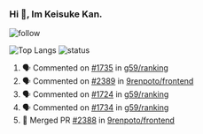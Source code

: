 ### Hi 👋, Im Keisuke Kan.

<!--
**9renpoto/9renpoto** is a ✨ _special_ ✨ repository because its `README.md` (this file) appears on your GitHub profile.

Here are some ideas to get you started:

- 🔭 I’m currently working on ...
- 🌱 I’m currently learning ...
- 👯 I’m looking to collaborate on ...
- 🤔 I’m looking for help with ...
- 💬 Ask me about ...
- 📫 How to reach me: ...
- 😄 Pronouns: ...
- ⚡ Fun fact: ...
-->

![follow](https://img.shields.io/github/followers/9renpoto?label=Follow&style=social)

![Top Langs](https://github-readme-stats.vercel.app/api/top-langs/?username=9renpoto&hide=html&layout=compact)
![status](https://github-readme-stats.vercel.app/api?username=9renpoto&show_icons=true&count_private=true&hide=issues,contribs)

<!--START_SECTION:activity-->
1. 🗣 Commented on [#1735](https://github.com/g59/ranking/issues/1735) in [g59/ranking](https://github.com/g59/ranking)
2. 🗣 Commented on [#2389](https://github.com/9renpoto/frontend/issues/2389) in [9renpoto/frontend](https://github.com/9renpoto/frontend)
3. 🗣 Commented on [#1724](https://github.com/g59/ranking/issues/1724) in [g59/ranking](https://github.com/g59/ranking)
4. 🗣 Commented on [#1734](https://github.com/g59/ranking/issues/1734) in [g59/ranking](https://github.com/g59/ranking)
5. 🎉 Merged PR [#2388](https://github.com/9renpoto/frontend/pull/2388) in [9renpoto/frontend](https://github.com/9renpoto/frontend)
<!--END_SECTION:activity-->

